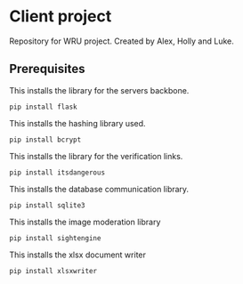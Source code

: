 # Client project

Repository for WRU project. Created by Alex, Holly and Luke.

## Prerequisites
This installs the library for the servers backbone.
```
pip install flask
```
This installs the hashing library used.
```
pip install bcrypt
```
This installs the library for the verification links.
```
pip install itsdangerous
```
This installs the database communication library.
```
pip install sqlite3
```
This installs the image moderation library
```
pip install sightengine
```
This installs the xlsx document writer
```
pip install xlsxwriter
```
